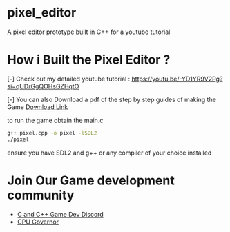 # pixel_editor
A pixel editor prototype built in C++ for a youtube tutorial
# How i Built the Pixel Editor ?
[-] Check out my detailed youtube tutorial :
https://youtu.be/-YD1YR9V2Pg?si=qUDrGgQOHsGZHqtO

[-] You can also Download a pdf of the step by step guides of making the Game
[Download Link](https://drive.google.com/file/d/14rdyuaZlfY9xJX1MhjAZcGbEbW-lWoIA/view?usp=drive_link)

to run the game obtain the main.c
```bash
g++ pixel.cpp -o pixel -lSDL2
./pixel
```
ensure you have SDL2 and g++ or any compiler of your choice installed

# Join Our Game development community
* [C and C++ Game Dev Discord](https://discord.gg/ANy5Sr7wt2)
* [CPU Governor](https://discord.gg/QM97pDZHtY)
